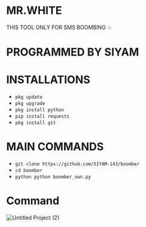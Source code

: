 # MR.WHITE
THIS TOOL ONLY FOR SMS BOOMBING 💥 

# PROGRAMMED BY SIYAM

# INSTALLATIONS

- `pkg update`
- `pkg upgrade`
- `pkg install python`
- `pip install requests`
- `pkg install git`

# MAIN COMMANDS
- `git clone https://github.com/SIYAM-143/boomber`
- `cd boomber`
- `python python boomber_own.py`


# Command
![Untitled Project (2)](https://i.postimg.cc/J0089MDw/IMG-20240301-221446.jpg)

